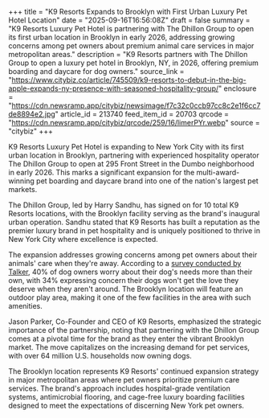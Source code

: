 +++
title = "K9 Resorts Expands to Brooklyn with First Urban Luxury Pet Hotel Location"
date = "2025-09-16T16:56:08Z"
draft = false
summary = "K9 Resorts Luxury Pet Hotel is partnering with The Dhillon Group to open its first urban location in Brooklyn in early 2026, addressing growing concerns among pet owners about premium animal care services in major metropolitan areas."
description = "K9 Resorts partners with The Dhillon Group to open a luxury pet hotel in Brooklyn, NY, in 2026, offering premium boarding and daycare for dog owners."
source_link = "https://www.citybiz.co/article/745509/k9-resorts-to-debut-in-the-big-apple-expands-ny-presence-with-seasoned-hospitality-group/"
enclosure = "https://cdn.newsramp.app/citybiz/newsimage/f7c32c0ccb97cc8c2e1f6cc7de8894e2.jpg"
article_id = 213740
feed_item_id = 20703
qrcode = "https://cdn.newsramp.app/citybiz/qrcode/259/16/limerPYr.webp"
source = "citybiz"
+++

<p>K9 Resorts Luxury Pet Hotel is expanding to New York City with its first urban location in Brooklyn, partnering with experienced hospitality operator The Dhillon Group to open at 295 Front Street in the Dumbo neighborhood in early 2026. This marks a significant expansion for the multi-award-winning pet boarding and daycare brand into one of the nation's largest pet markets.</p><p>The Dhillon Group, led by Harry Sandhu, has signed on for 10 total K9 Resorts locations, with the Brooklyn facility serving as the brand's inaugural urban operation. Sandhu stated that K9 Resorts has built a reputation as the premier luxury brand in pet hospitality and is uniquely positioned to thrive in New York City where excellence is expected.</p><p>The expansion addresses growing concerns among pet owners about their animals' care when they're away. According to a <a href="https://www.talker.news" rel="nofollow" target="_blank">survey conducted by Talker</a>, 40% of dog owners worry about their dog's needs more than their own, with 34% expressing concern their dogs won't get the love they deserve when they aren't around. The Brooklyn location will feature an outdoor play area, making it one of the few facilities in the area with such amenities.</p><p>Jason Parker, Co-Founder and CEO of K9 Resorts, emphasized the strategic importance of the partnership, noting that partnering with the Dhillon Group comes at a pivotal time for the brand as they enter the vibrant Brooklyn market. The move capitalizes on the increasing demand for pet services, with over 64 million U.S. households now owning dogs.</p><p>The Brooklyn location represents K9 Resorts' continued expansion strategy in major metropolitan areas where pet owners prioritize premium care services. The brand's approach includes hospital-grade ventilation systems, antimicrobial flooring, and cage-free luxury boarding facilities designed to meet the expectations of discerning New York pet owners.</p>